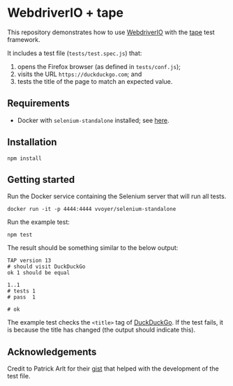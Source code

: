 # WebdriverIO + tape

This repository demonstrates how to use [WebdriverIO](http://webdriver.io) with
the [tape](https://github.com/substack/tape/) test framework.

It includes a test file (`tests/test.spec.js`) that:

1. opens the Firefox browser (as defined in `tests/conf.js`);
2. visits the URL `https://duckduckgo.com`; and
3. tests the title of the page to match an expected value.





## Requirements

* Docker with `selenium-standalone` installed; see
  [here](https://github.com/vvo/selenium-standalone).





## Installation

```
npm install
```





## Getting started

Run the Docker service containing the Selenium server that will run all tests.

```
docker run -it -p 4444:4444 vvoyer/selenium-standalone
```

Run the example test:

```
npm test
```

The result should be something similar to the below output:

```
TAP version 13
# should visit DuckDuckGo
ok 1 should be equal

1..1
# tests 1
# pass  1

# ok
```

The example test checks the `<title>` tag of
[DuckDuckGo](https://duckduckgo.com/). If the test fails, it is because the
title has changed (the output should indicate this).





## Acknowledgements

Credit to Patrick Arlt for their
[gist](https://gist.github.com/patrickarlt/931b129598703eed4dda) that helped
with the development of the test file.
